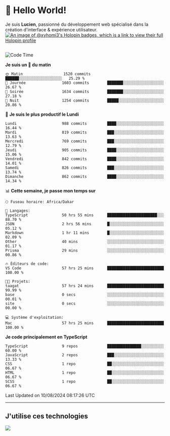 # 👋 Hello World!

Je suis **Lucien**, passionné du développement web spécialisé dans la création d'interface & expérience utilisateur.
[![An image of @xyhomi3's Holopin badges, which is a link to view their full Holopin profile](https://holopin.me/xyhomi3)](https://holopin.io/@xyhomi3)

##

<!--START_SECTION:waka-->
![Code Time](http://img.shields.io/badge/Code%20Time-1%2C744%20hrs%2052%20mins-blue)

**Je suis un 🐤 du matin** 

```text
🌞 Matin                  1520 commits        ██████░░░░░░░░░░░░░░░░░░░   25.29 % 
🌆 Journée                1603 commits        ███████░░░░░░░░░░░░░░░░░░   26.67 % 
🌃 Soirée                 1634 commits        ███████░░░░░░░░░░░░░░░░░░   27.18 % 
🌙 Nuit                   1254 commits        █████░░░░░░░░░░░░░░░░░░░░   20.86 % 
```
📅 **Je suis le plus productif le Lundi** 

```text
Lundi                    988 commits         ████░░░░░░░░░░░░░░░░░░░░░   16.44 % 
Mardi                    819 commits         ███░░░░░░░░░░░░░░░░░░░░░░   13.63 % 
Mercredi                 769 commits         ███░░░░░░░░░░░░░░░░░░░░░░   12.79 % 
Jeudi                    905 commits         ████░░░░░░░░░░░░░░░░░░░░░   15.06 % 
Vendredi                 842 commits         ████░░░░░░░░░░░░░░░░░░░░░   14.01 % 
Samedi                   826 commits         ███░░░░░░░░░░░░░░░░░░░░░░   13.74 % 
Dimanche                 862 commits         ████░░░░░░░░░░░░░░░░░░░░░   14.34 % 
```


📊 **Cette semaine, je passe mon temps sur** 

```text
🕑︎ Fuseau horaire: Africa/Dakar

💬 Langages: 
TypeScript               50 hrs 55 mins      ██████████████████████░░░   88.70 % 
JSON                     2 hrs 56 mins       █░░░░░░░░░░░░░░░░░░░░░░░░   05.12 % 
Markdown                 1 hr 11 mins        █░░░░░░░░░░░░░░░░░░░░░░░░   02.09 % 
Other                    40 mins             ░░░░░░░░░░░░░░░░░░░░░░░░░   01.17 % 
Prisma                   29 mins             ░░░░░░░░░░░░░░░░░░░░░░░░░   00.86 % 

🔥 Éditeurs de code: 
VS Code                  57 hrs 25 mins      █████████████████████████   100.00 % 

🐱‍💻 Projets: 
taagat                   57 hrs 24 mins      █████████████████████████   99.99 % 
base                     0 secs              ░░░░░░░░░░░░░░░░░░░░░░░░░   00.01 % 
site                     0 secs              ░░░░░░░░░░░░░░░░░░░░░░░░░   00.00 % 

💻 Système d'exploitation: 
Mac                      57 hrs 25 mins      █████████████████████████   100.00 % 
```

**Je code principalement en TypeScript** 

```text
TypeScript               9 repos             ███████████████░░░░░░░░░░   60.00 % 
JavaScript               2 repos             ███░░░░░░░░░░░░░░░░░░░░░░   13.33 % 
CSS                      1 repo              ██░░░░░░░░░░░░░░░░░░░░░░░   06.67 % 
HTML                     1 repo              ██░░░░░░░░░░░░░░░░░░░░░░░   06.67 % 
SCSS                     1 repo              ██░░░░░░░░░░░░░░░░░░░░░░░   06.67 % 
```




 Last Updated on 10/08/2024 08:17:26 UTC
<!--END_SECTION:waka-->
---

## J'utilise ces technologies

<p align="left">
  <a href="https://skillicons.dev">
    <img src="https://skillicons.dev/icons?i=ts,js,md,scss,tailwind,react,docker,express,astro,vite,nextjs,vercel,figma,ableton" />
  </a>
</p>

